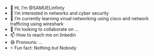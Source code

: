 - 👋 Hi, I’m @SAMUELinfinty
- 👀 I’m interested in networks and cyber security
- 🌱 I’m currently learning virual networking using cisco and network trafficing using wireshark
- 💞️ I’m looking to collaborate on ...
- 📫 How to reach me on linkedin
- 😄 Pronouns: ...
- ⚡ Fun fact: Nothing but Nobody


